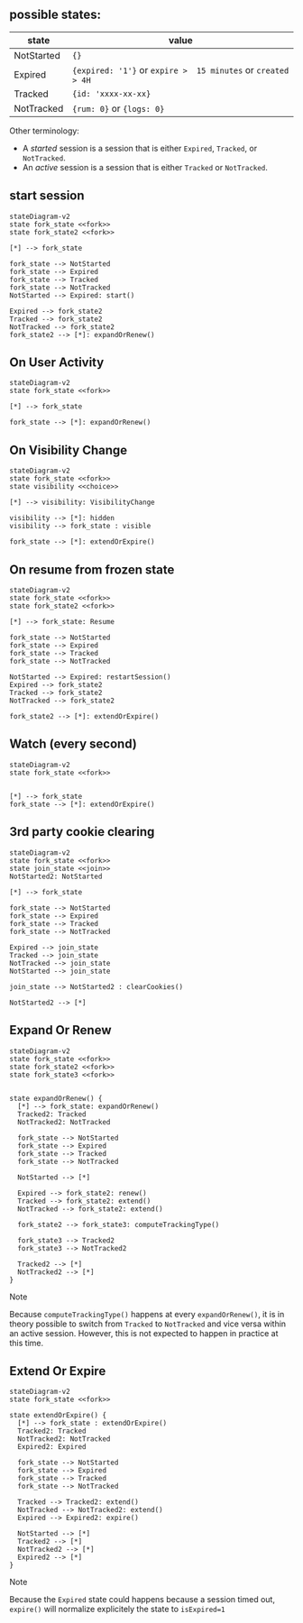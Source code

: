 ## possible states:

| state      | value                                                        |
| ---------- | ------------------------------------------------------------ |
| NotStarted | `{}`                                                         |
| Expired    | `{expired: '1'}` or `expire >  15 minutes` or `created > 4H` |
| Tracked    | `{id: 'xxxx-xx-xx}`                                          |
| NotTracked | `{rum: 0}` or `{logs: 0}`                                    |

Other terminology:

- A _started_ session is a session that is either `Expired`, `Tracked`, or `NotTracked`.
- An _active_ session is a session that is either `Tracked` or `NotTracked`.

## start session

```mermaid
stateDiagram-v2
state fork_state <<fork>>
state fork_state2 <<fork>>

[*] --> fork_state

fork_state --> NotStarted
fork_state --> Expired
fork_state --> Tracked
fork_state --> NotTracked
NotStarted --> Expired: start()

Expired --> fork_state2
Tracked --> fork_state2
NotTracked --> fork_state2
fork_state2 --> [*]: expandOrRenew()
```

## On User Activity

```mermaid
stateDiagram-v2
state fork_state <<fork>>

[*] --> fork_state

fork_state --> [*]: expandOrRenew()
```

## On Visibility Change

```mermaid
stateDiagram-v2
state fork_state <<fork>>
state visibility <<choice>>

[*] --> visibility: VisibilityChange

visibility --> [*]: hidden
visibility --> fork_state : visible

fork_state --> [*]: extendOrExpire()
```

## On resume from frozen state

```mermaid
stateDiagram-v2
state fork_state <<fork>>
state fork_state2 <<fork>>

[*] --> fork_state: Resume

fork_state --> NotStarted
fork_state --> Expired
fork_state --> Tracked
fork_state --> NotTracked

NotStarted --> Expired: restartSession()
Expired --> fork_state2
Tracked --> fork_state2
NotTracked --> fork_state2

fork_state2 --> [*]: extendOrExpire()
```

## Watch (every second)

```mermaid
stateDiagram-v2
state fork_state <<fork>>


[*] --> fork_state
fork_state --> [*]: extendOrExpire()
```

## 3rd party cookie clearing

```mermaid
stateDiagram-v2
state fork_state <<fork>>
state join_state <<join>>
NotStarted2: NotStarted

[*] --> fork_state

fork_state --> NotStarted
fork_state --> Expired
fork_state --> Tracked
fork_state --> NotTracked

Expired --> join_state
Tracked --> join_state
NotTracked --> join_state
NotStarted --> join_state

join_state --> NotStarted2 : clearCookies()

NotStarted2 --> [*]
```

## Expand Or Renew

```mermaid
stateDiagram-v2
state fork_state <<fork>>
state fork_state2 <<fork>>
state fork_state3 <<fork>>


state expandOrRenew() {
  [*] --> fork_state: expandOrRenew()
  Tracked2: Tracked
  NotTracked2: NotTracked

  fork_state --> NotStarted
  fork_state --> Expired
  fork_state --> Tracked
  fork_state --> NotTracked

  NotStarted --> [*]

  Expired --> fork_state2: renew()
  Tracked --> fork_state2: extend()
  NotTracked --> fork_state2: extend()

  fork_state2 --> fork_state3: computeTrackingType()

  fork_state3 --> Tracked2
  fork_state3 --> NotTracked2

  Tracked2 --> [*]
  NotTracked2 --> [*]
}
```

> [!NOTE]  
> Because `computeTrackingType()` happens at every `expandOrRenew()`, it is in theory possible to switch from `Tracked` to `NotTracked` and vice versa within an active session. However, this is not expected to happen in practice at this time.

## Extend Or Expire

```mermaid
stateDiagram-v2
state fork_state <<fork>>

state extendOrExpire() {
  [*] --> fork_state : extendOrExpire()
  Tracked2: Tracked
  NotTracked2: NotTracked
  Expired2: Expired

  fork_state --> NotStarted
  fork_state --> Expired
  fork_state --> Tracked
  fork_state --> NotTracked

  Tracked --> Tracked2: extend()
  NotTracked --> NotTracked2: extend()
  Expired --> Expired2: expire()

  NotStarted --> [*]
  Tracked2 --> [*]
  NotTracked2 --> [*]
  Expired2 --> [*]
}
```

> [!NOTE]  
> Because the `Expired` state could happens because a session timed out, `expire()` will normalize explicitely the state to `isExpired=1`

